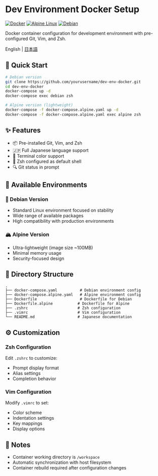 # Dev Environment Docker Setup

[![Docker](https://img.shields.io/badge/docker-%230db7ed.svg?style=for-the-badge&logo=docker&logoColor=white)](https://www.docker.com/)
[![Alpine Linux](https://img.shields.io/badge/Alpine_Linux-%230D597F.svg?style=for-the-badge&logo=alpine-linux&logoColor=white)](https://www.alpinelinux.org/)
[![Debian](https://img.shields.io/badge/Debian-D70A53?style=for-the-badge&logo=debian&logoColor=white)](https://www.debian.org/)

Docker container configuration for development environment with pre-configured Git, Vim, and Zsh.

English | [日本語](./README.md)

## 🚀 Quick Start

```bash
# Debian version
git clone https://github.com/yourusername/dev-env-docker.git
cd dev-env-docker
docker-compose up -d
docker-compose exec debian zsh

# Alpine version (lightweight)
docker-compose -f docker-compose.alpine.yaml up -d
docker-compose -f docker-compose.alpine.yaml exec alpine zsh
```

## ✨ Features

- 📦 Pre-installed Git, Vim, and Zsh
- 🇯🇵 Full Japanese language support
- 🎨 Terminal color support
- 🔧 Zsh configured as default shell
- 🔍 Git status in prompt

## 🌟 Available Environments

### 🐋 Debian Version

- Standard Linux environment focused on stability
- Wide range of available packages
- High compatibility with production environments

### 🏔 Alpine Version

- Ultra-lightweight (image size ~100MB)
- Minimal memory usage
- Security-focused design

## 📁 Directory Structure

```
.
├── docker-compose.yaml          # Debian environment config
├── docker-compose.alpine.yaml   # Alpine environment config
├── Dockerfile                   # Dockerfile for Debian
├── Dockerfile.alpine           # Dockerfile for Alpine
├── .zshrc                      # Zsh configuration
├── .vimrc                      # Vim configuration
└── README.md                   # Japanese documentation
```

## ⚙️ Customization

### Zsh Configuration

Edit `.zshrc` to customize:

- Prompt display format
- Alias settings
- Completion behavior

### Vim Configuration

Modify `.vimrc` to set:

- Color scheme
- Indentation settings
- Key mappings
- Display options

## 📝 Notes

- Container working directory is `/workspace`
- Automatic synchronization with host filesystem
- Container rebuild required after configuration changes
